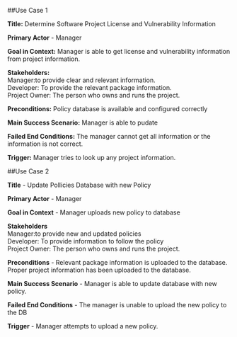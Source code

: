##Use Case 1

**Title:** Determine Software Project License and Vulnerability Information

**Primary Actor** -  Manager

**Goal in Context:** Manager is able to get license and vulnerability information from project information.

**Stakeholders:**  
  Manager:to provide clear and relevant information.   
  Developer: To provide the relevant package information.   
  Project Owner: The person who owns and runs the project.  

**Preconditions:** Policy database is available and configured correctly

**Main Success Scenario:** Manager is able to pudate

**Failed End Conditions:** The manager cannot get all information or the information is not correct.

**Trigger:** Manager tries to look up any project information.

##Use Case 2

**Title** - Update Pollicies Database with new Policy

**Primary Actor** - Manager

**Goal in Context** - Manager uploads new policy to database

**Stakeholders**  
  Manager:to provide new and updated policies   
  Developer: To provide information to follow the policy   
  Project Owner: The person who owns and runs the project.  

**Preconditions** -  Relevant package information is uploaded to the database. Proper project information has been uploaded to the database.

**Main Success Scenario** - Manager is able to update database with new policy.

**Failed End Conditions** - The manager is unable to upload the new policy to the DB

**Trigger** - Manager attempts to upload a new policy.
